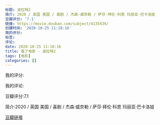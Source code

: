 ```yaml
---
标题: 波拉特2
简介: 2020 / 英国 美国 / 喜剧 / 杰森·威奈勒 / 萨莎·拜伦·科恩 玛丽亚·巴卡洛娃
豆瓣评分: '7.1'
链接: https://movie.douban.com/subject/4135439/
创建时间: '2020-10-25 11:18:16'
我的评分:
标签:
评论:
date: 2020-10-25 11:18:16
title: 看了电影 - 波拉特2
tags: [电影]
categories: []
---
```


我的评分:

我的评论:

豆瓣评分:7.1

简介:2020 / 英国 美国 / 喜剧 / 杰森·威奈勒 / 萨莎·拜伦·科恩 玛丽亚·巴卡洛娃

[豆瓣链接](https://movie.douban.com/subject/4135439/)

